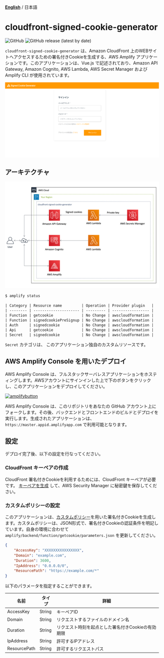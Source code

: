 [**English**](README.md) / 日本語

# cloudfront-signed-cookie-generator
![GitHub](https://img.shields.io/github/license/eijikominami/cloudfront-signed-cookie-generator)
![GitHub release (latest by date)](https://img.shields.io/github/v/release/eijikominami/cloudfront-signed-cookie-generator) 

``cloudfront-signed-cookie-generator`` は、Amazon CloudFront 上のWEBサイトへアクセスするための署名付きCookieを生成する、AWS Amplify アプリケーションです。このアプリケーションは、Vue.js で記述されており、Amazon API Gateway, Amazon Cognito, AWS Lambda, AWS Secret Manager および Amplify CLI が使用されています。

![screenshot](public/screenshot.gif)

## アーキテクチャ

![architecture](public/architecture.png)

```
$ amplify status

| Category | Resource name         | Operation | Provider plugin   |
| -------- | --------------------- | --------- | ----------------- |
| Function | getcookie             | No Change | awscloudformation |
| Function | signedcookiePreSignup | No Change | awscloudformation |
| Auth     | signedcookie          | No Change | awscloudformation |
| Api      | getcookie             | No Change | awscloudformation |
| Secret   | signedcookie          | No Change | awscloudformation |
```

``Secret`` カテゴリは、 このアプリケーション独自のカスタムリソースです。

## AWS Amplify Console を用いたデプロイ

AWS Amplify Console は、フルスタックサーバレスアプリケーションをホスティングします。AWSアカウントにサインインした上で下のボタンをクリックし、このアプリケーションをデプロイしてください。

[![amplifybutton](https://oneclick.amplifyapp.com/button.svg)](https://ap-northeast-1.console.aws.amazon.com/amplify/home?region=ap-northeast-1#/deploy?repo=https://github.com/eijikominami/cloudfront-signed-cookie-generator)

AWS Amplify Console は、このリポジトリをあなたの GitHub アカウント上にフォークします。その後、バックエンドとフロントエンドのビルドとデプロイを実行します。生成されたアプリケーションは、 ``https://master.appid.amplifyapp.com`` で利用可能となります。

## 設定

デプロイ完了後、以下の設定を行なってください。

### CloudFront キーペアの作成

CloudFront 署名付きCookieを利用するためには、CloudFront キーペアが必要です。 [キーペアを生成](https://docs.aws.amazon.com/AmazonCloudFront/latest/DeveloperGuide/private-content-trusted-signers.html#private-content-creating-cloudfront-key-pairs) して、AWS Security Manager に秘密鍵を保存してください。

### カスタムポリシーの設定

このアプリケーションは、[カスタムポリシー](https://docs.aws.amazon.com/ja_jp/AmazonCloudFront/latest/DeveloperGuide/private-content-setting-signed-cookie-custom-policy.html)を用いた署名付きCookieを生成します。カスタムポリシーは、JSON形式で、署名付きCookieの認証条件を明記しています。自身の環境に合わせて ``amplify/backend/function/getcookie/parameters.json`` を更新してください。

```json:amplify/backend/function/getcookie/parameters.json
{
    "AccessKey": "XXXXXXXXXXXXXXXX",
    "Domain": "example.com",
    "Duration": 3600,
    "IpAddress": "0.0.0.0/0",
    "ResourcePath": "https://example.com/*"
}
```

以下のパラメータを指定することができます。

| 名前 | タイプ | 詳細 |
| --- | --- | --- |
| AccessKey | String | キーペアID |
| Domain | String | リクエストするファイルのドメイン名 |
| Duration | String | リクエスト時刻を起点とした署名付きCookieの有効期限 |
| IpAddress | String | 許可するIPアドレス  |
| ResourcePath | String | 許可するリクエストパス |